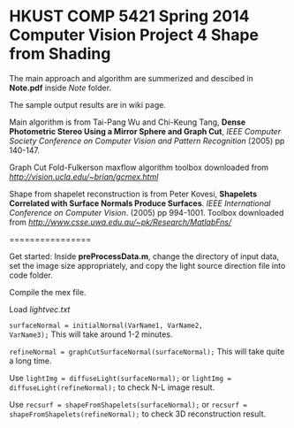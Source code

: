 HKUST COMP 5421 Spring 2014 Computer Vision Project 4
Shape from Shading
================

The main approach and algorithm are summerized and descibed in **Note.pdf** inside *Note* folder. 

The sample output results are in wiki page. 

Main algorithm is from Tai-Pang Wu and Chi-Keung Tang, **Dense Photometric Stereo Using a Mirror Sphere and Graph Cut**, *IEEE Computer Society Conference on Computer Vision and Pattern Recognition* (2005) pp 140-147.

Graph Cut Fold-Fulkerson maxflow algorithm toolbox downloaded from *http://vision.ucla.edu/~brian/gcmex.html*

Shape from shapelet reconstruction is from Peter Kovesi, **Shapelets Correlated with Surface Normals Produce Surfaces**. *IEEE International Conference on Computer Vision*. (2005) pp 994-1001. Toolbox downloaded from *http://www.csse.uwa.edu.au/~pk/Research/MatlabFns/*

================

Get started: Inside **preProcessData.m**, change the directory of input data, set the image size appropriately, and copy the light source direction file into code folder.

Compile the mex file.

Load *lightvec.txt*

<code>surfaceNormal = initialNormal(VarName1, VarName2, VarName3);</code> This will take around 1-2 minutes.

<code>refineNormal = graphCutSurfaceNormal(surfaceNormal);</code> This will take quite a long time. 

Use <code>lightImg = diffuseLight(surfaceNormal);</code> or <code>lightImg = diffuseLight(refineNormal);</code> to check N-L image result.

Use <code>recsurf = shapeFromShapelets(surfaceNormal);</code> or <code>recsurf = shapeFromShapelets(refineNormal);</code> to check 3D reconstruction result.
